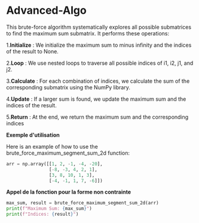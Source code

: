 # Advanced-Algo
This brute-force algorithm systematically explores all possible submatrices to find the maximum sum submatrix.
It performs these operations:

1.**Initialize** : We initialize the maximum sum to minus infinity and the indices of the result to None.

2.**Loop** : We use nested loops to traverse all possible indices of i1, i2, j1, and j2.

3.**Calculate** : For each combination of indices, we calculate the sum of the corresponding submatrix using the NumPy library.

4.**Update** : If a larger sum is found, we update the maximum sum and the indices of the result.

5.**Return** : At the end, we return the maximum sum and the corresponding indices

**Exemple d'utilisation**

Here is an example of how to use the brute_force_maximum_segment_sum_2d function:

```python
arr = np.array([[1, 2, -1, -4, -20],
                [-8, -3, 4, 2, 1],
                [3, 8, 10, 1, 3],
                [-4, -1, 1, 7, -6]])
```

**Appel de la fonction pour la forme non contrainte**
```python
max_sum, result = brute_force_maximum_segment_sum_2d(arr)
print(f"Maximum Sum: {max_sum}")
print(f"Indices: {result}")
```
